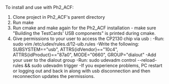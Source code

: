 To install and use with Ph2_ACF:
1. Clone project in Ph2_ACF's parent directory
2. Run make 
3. Run cmake and make again for the Ph2_ACF installation - make sure "Building the TestCards' USB components" is printed during cmake.
4. Give permissions to your user to access the CP2130 chip via usb :
-Run: sudo vim /etc/udev/rules.d/12-uib.rules
-Write the following: SUBSYSTEM=="usb", ATTRS{idVendor}=="10c4", ATTRS{idProduct}=="87a0", MODE="0660", GROUP="dialout"
-Add your user to the dialout group
-Run: sudo udevadm control --reload-rules && sudo udevadm trigger
-If you experience problems, PC restart or logging out and back in along with usb disconnection and then reconnection updates the permissions.